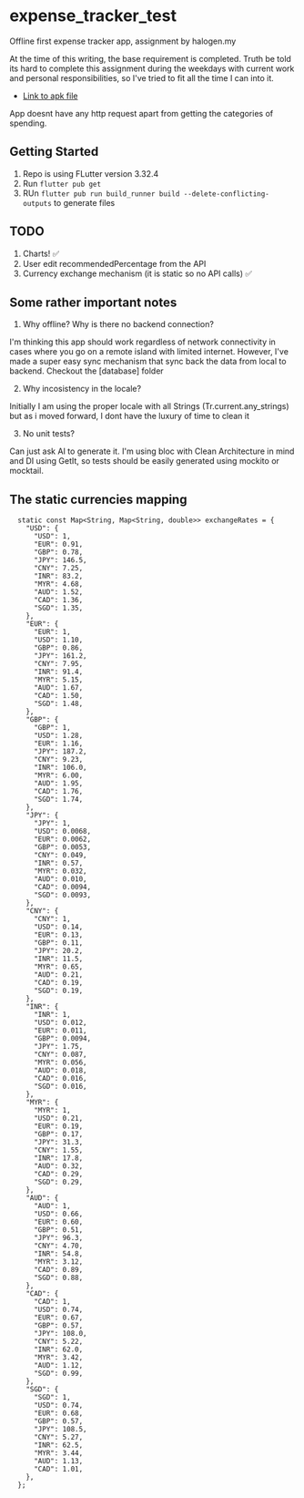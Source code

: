 # expense_tracker_test

Offline first expense tracker app, assignment by halogen.my

At the time of this writing, the base requirement is completed. Truth be told its hard to complete this assignment during the weekdays with current work and personal responsibilities, so I've tried to fit all the time I can into it.

- [Link to apk file](https://drive.google.com/drive/folders/139SnmFd7z05l2o65mIf0qUXvWeQxGQ01?usp=sharing)

App doesnt have any http request apart from getting the categories of spending.

## Getting Started

1. Repo is using FLutter version 3.32.4
2. Run `flutter pub get`
3. RUn `flutter pub run build_runner build --delete-conflicting-outputs` to generate files

## TODO
1. Charts! ✅ 
2. User edit recommendedPercentage from the API
3. Currency exchange mechanism (it is static so no API calls) ✅ 

## Some rather important notes

1. Why offline? Why is there no backend connection?

I'm thinking this app should work regardless of network connectivity in cases where you go on a remote island with limited internet. However, I've made a super easy sync mechanism that sync back the data from local to backend. Checkout the [database] folder

2. Why incosistency in the locale?

Initially I am using the proper locale with all Strings (Tr.current.any_strings) but as i moved forward, I dont have the luxury of time to clean it

3. No unit tests?

Can just ask AI to generate it. I'm using bloc with Clean Architecture in mind and DI using GetIt, so tests should be easily generated using mockito or mocktail.

## The static currencies mapping

```
  static const Map<String, Map<String, double>> exchangeRates = {
    "USD": {
      "USD": 1,
      "EUR": 0.91,
      "GBP": 0.78,
      "JPY": 146.5,
      "CNY": 7.25,
      "INR": 83.2,
      "MYR": 4.68,
      "AUD": 1.52,
      "CAD": 1.36,
      "SGD": 1.35,
    },
    "EUR": {
      "EUR": 1,
      "USD": 1.10,
      "GBP": 0.86,
      "JPY": 161.2,
      "CNY": 7.95,
      "INR": 91.4,
      "MYR": 5.15,
      "AUD": 1.67,
      "CAD": 1.50,
      "SGD": 1.48,
    },
    "GBP": {
      "GBP": 1,
      "USD": 1.28,
      "EUR": 1.16,
      "JPY": 187.2,
      "CNY": 9.23,
      "INR": 106.0,
      "MYR": 6.00,
      "AUD": 1.95,
      "CAD": 1.76,
      "SGD": 1.74,
    },
    "JPY": {
      "JPY": 1,
      "USD": 0.0068,
      "EUR": 0.0062,
      "GBP": 0.0053,
      "CNY": 0.049,
      "INR": 0.57,
      "MYR": 0.032,
      "AUD": 0.010,
      "CAD": 0.0094,
      "SGD": 0.0093,
    },
    "CNY": {
      "CNY": 1,
      "USD": 0.14,
      "EUR": 0.13,
      "GBP": 0.11,
      "JPY": 20.2,
      "INR": 11.5,
      "MYR": 0.65,
      "AUD": 0.21,
      "CAD": 0.19,
      "SGD": 0.19,
    },
    "INR": {
      "INR": 1,
      "USD": 0.012,
      "EUR": 0.011,
      "GBP": 0.0094,
      "JPY": 1.75,
      "CNY": 0.087,
      "MYR": 0.056,
      "AUD": 0.018,
      "CAD": 0.016,
      "SGD": 0.016,
    },
    "MYR": {
      "MYR": 1,
      "USD": 0.21,
      "EUR": 0.19,
      "GBP": 0.17,
      "JPY": 31.3,
      "CNY": 1.55,
      "INR": 17.8,
      "AUD": 0.32,
      "CAD": 0.29,
      "SGD": 0.29,
    },
    "AUD": {
      "AUD": 1,
      "USD": 0.66,
      "EUR": 0.60,
      "GBP": 0.51,
      "JPY": 96.3,
      "CNY": 4.70,
      "INR": 54.8,
      "MYR": 3.12,
      "CAD": 0.89,
      "SGD": 0.88,
    },
    "CAD": {
      "CAD": 1,
      "USD": 0.74,
      "EUR": 0.67,
      "GBP": 0.57,
      "JPY": 108.0,
      "CNY": 5.22,
      "INR": 62.0,
      "MYR": 3.42,
      "AUD": 1.12,
      "SGD": 0.99,
    },
    "SGD": {
      "SGD": 1,
      "USD": 0.74,
      "EUR": 0.68,
      "GBP": 0.57,
      "JPY": 108.5,
      "CNY": 5.27,
      "INR": 62.5,
      "MYR": 3.44,
      "AUD": 1.13,
      "CAD": 1.01,
    },
  };
```